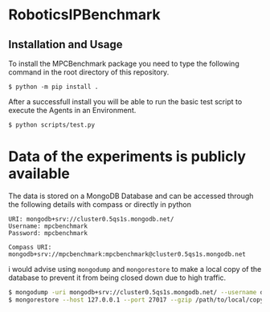 # RoboticsIPBenchmark

## Installation and Usage

To install the MPCBenchmark package you need to type the following command in the root directory of this repository.

```shell
$ python -m pip install .
```

After a successfull install you will be able to run the basic test script to execute the Agents in an Environment.

```shell
$ python scripts/test.py
```

# Data of the experiments is publicly available

The data is stored on a MongoDB Database and can be accessed through the following details with compass or directly in python

```
URI: mongodb+srv://cluster0.5qs1s.mongodb.net/
Username: mpcbenchmark
Password: mpcbenchmark

Compass URI: mongodb+srv://mpcbenchmark:mpcbenchmark@cluster0.5qs1s.mongodb.net
```

i would advise using `mongodump` and `mongorestore` to make a local copy of the database to prevent it from being closed down due to high traffic.

```bash
$ mongodump -uri mongodb+srv://cluster0.5qs1s.mongodb.net/ --username dbUser --gzip --out /path/to/local/copy
$ mongorestore --host 127.0.0.1 --port 27017 --gzip /path/to/local/copy
```
